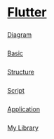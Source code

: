 <style>
.md0{margin-top: 150px;}
.md1{margin-top: 75px;}
.md2{margin-top: 50px;}
.md3{margin-top: 25px;}
.md4{margin-top: 5px;}
.tbl1 td#header{background-color: D1ECCF}
.tbl1 tr#header{background-color: D1ECCF}
.red{color:#E74C3C;font-size: 20px;}
.blue{color:#3498DB}
.green{color:##28B463}
</style>


# [<span style="color:black;">Flutter</span>](../index.md) 


<div class="md3"></div>

[Diagram](Flutter-Diagram.md)



<div class="md3"></div>

[Basic](Flutter-Basic.md)



<div class="md3"></div>

[Structure](Flutter-Structure.md)





<div class="md3"></div>

[Script](Flutter-Script.md)




<div class="md3"></div>

[Application](Flutter-Application.md)






<div class="md3"></div>

[My Library](Flutter-MyLibrary.md)





